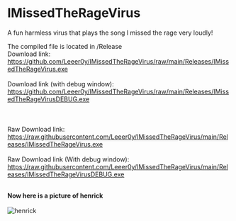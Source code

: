 # IMissedTheRageVirus
 A fun harmless virus that plays the song I missed the rage very loudly!

The compiled file is located in /Release
<br> Download link: https://github.com/Leeer0y/IMissedTheRageVirus/raw/main/Releases/IMissedTheRageVirus.exe</br>
<br> Download link (with debug window): https://github.com/Leeer0y/IMissedTheRageVirus/raw/main/Releases/IMissedTheRageVirusDEBUG.exe</br>
<br></br>
<br> Raw Download link: https://raw.githubusercontent.com/Leeer0y/IMissedTheRageVirus/main/Releases/IMissedTheRageVirus.exe</br>
<br> Raw Download link (With debug window): https://raw.githubusercontent.com/Leeer0y/IMissedTheRageVirus/main/Releases/IMissedTheRageVirusDEBUG.exe</br>

<br><b>Now here is a picture of henrick</b></br>
<br>![henrick](https://user-images.githubusercontent.com/51188745/121327836-27ae3c80-c957-11eb-8c46-fcbac0cc4722.jpg)</br>


